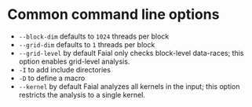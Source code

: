 
# Common command line options

- `--block-dim` defaults to `1024` threads per block
- `--grid-dim` defaults to `1` threads per block
- `--grid-level` by default Faial only checks block-level data-races; this option enables grid-level analysis.
- `-I` to add include directories
- `-D` to define a macro
- `--kernel` by default Faial analyzes all kernels in the input; this option restricts the analysis to a single kernel.
